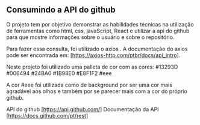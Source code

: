 ## Consumindo a API do github

O projeto tem por objetivo demonstrar as habilidades técnicas na utilização de ferramentas como html, css, javaScript, React e utilizar a api do github para que mostre informações sobre o usuário e sobre o repositório.

Para fazer essa consulta, foi utilizado o axios .
A documentação do axios pode ser encontrada em: [https://axios-http.com/ptbr/docs/api_intro].

Neste projeto foi utilizado uma palleta de cor com as cores:
#13293D
#006494
#24BA0
#1B98E0
#E8F1F2
#eee

A cor #eee foi utilizada como de background por ser uma cor mais agradável aos olhos e também por se parecer mais com a cor do próprio github.

API do github [https://api.github.com/]
Documentação da API  [https://docs.github.com/pt/rest]